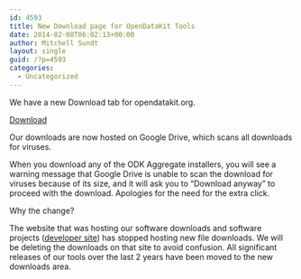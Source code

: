 ```yaml
---
id: 4593
title: New Download page for OpenDataKit Tools
date: 2014-02-08T06:02:13+00:00
author: Mitchell Sundt
layout: single
guid: /?p=4593
categories:
  - Uncategorized
---
```

We have a new Download tab for opendatakit.org.

<a href="/downloads/" title="/downloads/" target="_blank">Download</a>

Our downloads are now hosted on Google Drive, which scans all downloads for viruses. 

When you download any of the ODK Aggregate installers, you will see a warning message that Google Drive is unable to scan the download for viruses because of its size, and it will ask you to &#8220;Download anyway&#8221; to proceed with the download. Apologies for the need for the extra click.

Why the change?

The website that was hosting our software downloads and software projects (<a href="https://code.google.com/p/opendatakit/" title="developer site" target="_blank">developer site</a>) has stopped hosting new file downloads. We will be deleting the downloads on that site to avoid confusion. All significant releases of our tools over the last 2 years have been moved to the new downloads area.
